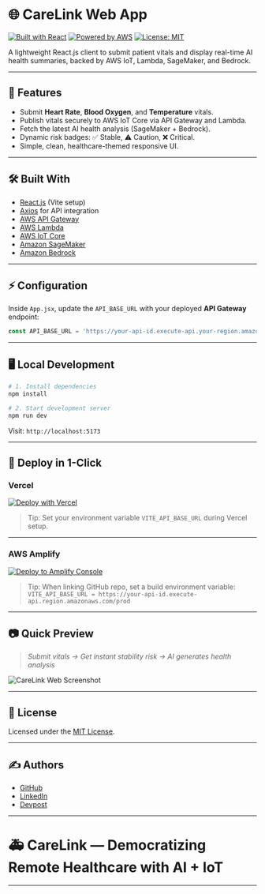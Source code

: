 # 🌐 CareLink Web App

[![Built with React](https://img.shields.io/badge/Built%20With-React-blue)](https://react.dev/)
[![Powered by AWS](https://img.shields.io/badge/Powered%20By-AWS-orange)](https://aws.amazon.com/)
[![License: MIT](https://img.shields.io/badge/License-MIT-green.svg)](https://opensource.org/licenses/MIT)

A lightweight React.js client to submit patient vitals and display real-time AI health summaries, backed by AWS IoT, Lambda, SageMaker, and Bedrock.

---

## 🚀 Features

- Submit **Heart Rate**, **Blood Oxygen**, and **Temperature** vitals.
- Publish vitals securely to AWS IoT Core via API Gateway and Lambda.
- Fetch the latest AI health analysis (SageMaker + Bedrock).
- Dynamic risk badges: ✅ Stable, ⚠️ Caution, ❌ Critical.
- Simple, clean, healthcare-themed responsive UI.

---

## 🛠️ Built With

- [React.js](https://react.dev/) (Vite setup)
- [Axios](https://axios-http.com/) for API integration
- [AWS API Gateway](https://aws.amazon.com/api-gateway/)
- [AWS Lambda](https://aws.amazon.com/lambda/)
- [AWS IoT Core](https://aws.amazon.com/iot-core/)
- [Amazon SageMaker](https://aws.amazon.com/sagemaker/)
- [Amazon Bedrock](https://aws.amazon.com/bedrock/)

---

## ⚡ Configuration

Inside `App.jsx`, update the `API_BASE_URL` with your deployed **API Gateway** endpoint:

```javascript
const API_BASE_URL = 'https://your-api-id.execute-api.your-region.amazonaws.com/prod';
```

---

## 🖥️ Local Development

```bash
# 1. Install dependencies
npm install

# 2. Start development server
npm run dev
```

Visit: `http://localhost:5173`

---

## 🚀 Deploy in 1-Click

### Vercel

[![Deploy with Vercel](https://vercel.com/button)](https://vercel.com/new)

> Tip: Set your environment variable `VITE_API_BASE_URL` during Vercel setup.

---

### AWS Amplify

[![Deploy to Amplify Console](https://oneclick.amplifyapp.com/button.svg)](https://console.aws.amazon.com/amplify/home#/deploy)

> Tip: When linking GitHub repo, set a build environment variable:  
> `VITE_API_BASE_URL = https://your-api-id.execute-api.region.amazonaws.com/prod`

---

## 📷 Quick Preview

> _Submit vitals → Get instant stability risk → AI generates health analysis_

![CareLink Web Screenshot](https://your-screenshot-link.png)

---

## 📜 License

Licensed under the [MIT License](https://opensource.org/licenses/MIT).

---

## ✍️ Authors

- [GitHub](https://github.com/JFoxUK)  
- [LinkedIn](https://linkedin.com/in/jfoxuk)  
- [Devpost](https://devpost.com/JFoxUK)

---

# 🚑 CareLink — Democratizing Remote Healthcare with AI + IoT

---